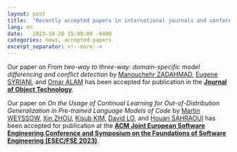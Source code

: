 ```yaml
---
layout: post
title:  "Recently accepted papers in international journals and conference proceedings"
lang: en
date:   2023-10-20 15:00:00 -0400
categories: news, accepted-papers
excerpt_separator: <!--more-->
---
```



Our paper on *From two-way to three-way: domain-specific model differencing and conflict detection* by [Manouchehr ZADAHMAD],  [Eugene SYRIANI], and [Omar ALAM] has been accepted for publication in the [**Journal of Object Technology**](https://www.jot.fm/).

Our paper on *On the Usage of Continual Learning for Out-of-Distribution Generalization in Pre-trained Language Models of Code* by [Martin WEYSSOW], [Xin ZHOU], [Kisub KIM], [David LO], and [Houari SAHRAOUI] has been accepted for publication at the [**ACM Joint European Software Engineering Conference and Symposium on the Foundations of Software Engineering (ESEC/FSE 2023)**](https://2023.esec-fse.org/). 


[Eugene SYRIANI]: http://www-ens.iro.umontreal.ca/~syriani/
[Houari SAHRAOUI]: http://www.iro.umontreal.ca/~sahraouh/
[Manouchehr ZADAHMAD]: https://www.linkedin.com/in/manouchehr-zadahmad/
[Omar ALAM]: https://omaralam.org/
[Martin WEYSSOW]: https://martin-wey.github.io/
[Xin ZHOU]: https://scholar.google.com/citations?user=eQxzKOUAAAAJ&hl=zh-CN
[Kisub KIM]: https://falconlk.github.io/react-gh-pages/ 
[David LO]: http://www.mysmu.edu/faculty/davidlo/
